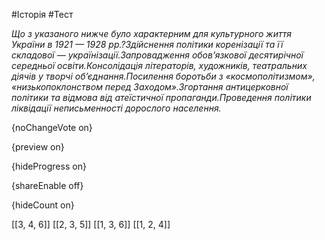 #Історія #Тест

*Що з указаного нижче було характерним для культурного життя України в 1921 — 1928 рр.?Здійснення політики коренізації та її складової — українізації.Запровадження обов’язкової десятирічної середньої освіти.Консолідація літераторів, художників, театральних діячів у творчі об’єднання.Посилення боротьби з «космополітизмом», «низькопоклонством перед Заходом».Згортання антицерковної політики та відмова від атеїстичної пропаганди.Проведення політики ліквідації неписьменності дорослого населення.*

{noChangeVote on}

{preview on}

{hideProgress on}

{shareEnable off}

{hideCount on}

[[3, 4, 6]]
[[2, 3, 5]]
[[1, 3, 6]]
[[1, 2, 4]]

